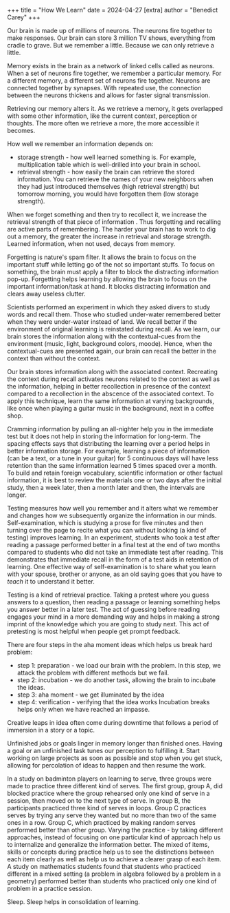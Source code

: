 +++
title = "How We Learn"
date = 2024-04-27
[extra]
author = "Benedict Carey"
+++

Our brain is made up of millions of neurons.
The neurons fire together to make responses.
Our brain can store 3 million TV shows, everything from cradle to grave.
But we remember a little.
Because we can only retrieve a little.

Memory exists in the brain as a network of linked cells called as neurons.
When a set of neurons fire together, we remember a particular memory.
For a different memory, a different set of neurons fire together.
Neurons are connected together by synapses.
With repeated use, the connection between the neurons thickens and allows for faster signal transmission.

Retrieving our memory alters it. As we retrieve a memory, it gets overlapped with some other information, like the current context, perception or thoughts. 
The more often we retrieve a more, the more accessible it becomes. 

How well we remember an information depends on:
- storage strength - how well learned something is. For example, multiplication table which is well-drilled into your brain in school.
- retrieval strength - how easily the brain can retrieve the stored information.
You can retrieve the names of your new neighbors when they had just introduced themselves (high retrieval strength) but tomorrow morning, you would have forgotten them (low storage strength).

When we forget something and then try to recollect it, we increase the retrieval strength of that piece of information
.
Thus forgetting and recalling are active parts of remembering.
The harder your brain has to work to dig out a memory, the greater the increase in retrieval and storage strength.
Learned information, when not used, decays from memory.

Forgetting is nature's spam filter.
It allows the brain to focus on the important stuff while letting go of the not so important stuffs.
To focus on something, the brain must apply a filter to block the distracting information pop-up.
Forgetting helps learning by allowing the brain to focus on the important information/task at hand.
It blocks distracting information and clears away useless clutter.

Scientists performed an experiment in which they asked divers to study words and recall them.
Those who studied under-water remembered better when they were under-water instead of land.
We recall better if the environment of original learning is reinstated during recall.
As we learn, our brain stores the information along with the contextual-cues from the environment (music, light, background colors, moode).
Hence, when the contextual-cues are presented again, our brain can recall the better in the context than without the context.

Our brain stores information along with the associated context.
Recreating the context during recall activates neurons related to the context as well as the information, helping in better recollection in presence of the context compared to a recollection in the abscence of the associated context.
To apply this technique, learn the same information at varying backgrounds, like once when playing a guitar music in the background, next in a coffee shop.

Cramming information by pulling an all-nighter help you in the immediate test but it does not help in storing the information for long-term.
The spacing effects says that distributing the learning over a period helps in better information storage.
For example, learning a piece of information (can be a text, or a tune in your guitar) for 5 continuous days will have less retention than the same information learned 5 times spaced over a month.
To build and retain foreign vocabulary, scientific information or other factual information, it is best to review the materials one or two days after the initial study, then a week later, then a month later and then, the intervals are longer.

Testing measures how well you remember and it alters what we remember and changes how we subsequently organize the information in our minds.
Self-examination, which is studying a prose for five minutes and then turning over the page to recite what you can without looking (a kind of testing) improves learning. 
In an experiment, students who took a test after reading a passage performed better in a final test at the end of two months compared to students who did not take an immediate test after reading.
This demonstrates that immediate recall in the form of a test aids in retention of learning.
One effective way of self-examination is to share what you learn with your spouse, brother or anyone, as an old saying goes that you have to *teach* it to understand it better.

Testing is a kind of retrieval practice.
Taking a pretest where you guess answers to a question, then reading a passage or learning something helps you answer better in a later test.
The act of guessing before reading engages your mind in a more demanding way and helps in making a strong imprint of the knowledge which you are going to study next.
This act of pretesting is most helpful when people get prompt feedback. 

There are four steps in the aha moment ideas which helps us break hard problem:
- step 1: preparation - we load our brain with the problem. In this step, we attack the problem with different methods but we fail.
- step 2: incubation - we do another task, allowing the brain to incubate the ideas.
- step 3: aha moment - we get illuminated by the idea
- step 4: verification - verifying that the idea works
Incubation breaks helps only when we have reached an impasse.

Creative leaps in idea often come during downtime that follows a period of immersion in a story or a topic.

Unfinished jobs or goals linger in memory longer than finished ones.
Having a goal or an unfinished task tunes our perception to fulfilling it.
Start working on large projects as soon as possible and stop when you get stuck, allowing for percolation of ideas to happen and then resume the work.

In a study on badminton players on learning to serve, three groups were made to practice three different kind of serves. The first group, group A, did blocked practice where the group rehearsed only one kind of serve in a session, then moved on to the next type of serve. In group B, the participants practiced three kind of serves in loops. Group C practices serves by trying any serve they wanted but no more than two of the same ones in a row.
Group C, which practiced by making random serves performed better than other group.
Varying the practice - by taking different approaches, instead of focusing on one particular kind of approach help us to internalize and generalize the information better.
The mixed of items, skills or concepts during practice help us to see the distinctions between each item clearly as well as help us to achieve a clearer grasp of each item.
A study on mathematics students found that students who practiced different in a mixed setting (a problem in algebra followed by a problem in a geometry) performed better than students who practiced only one kind of problem in a practice session.

Sleep. Sleep helps in consolidation of learning.
